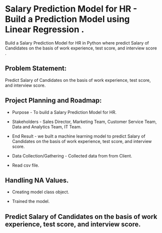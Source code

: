 # Salary Prediction Model for HR - Build a Prediction Model using Linear Regression .

Build a Salary Prediction Model for HR in Python where predict Salary of Candidates on the basis of work experience, test score, and interview score .


## Problem Statement:
Predict Salary of Candidates on the basis of work experience, test score, and interview score.

## Project Planning and Roadmap:

- Purpose - To build a Salary Prediction Model for HR.

- Stakeholders - Sales Director, Marketing Team, Customer Service Team, Data and Analytics Team, IT Team. 

- End Result - we built a machine learning model to predict Salary of Candidates on the basis of work experience, test score, and interview score.

- Data Collection/Gathering - Collected data from from Client. 

- Read csv file.

## Handling NA Values.


- Creating model class object.

- Trained the model.

## Predict Salary of Candidates on the basis of work experience, test score, and interview score.



